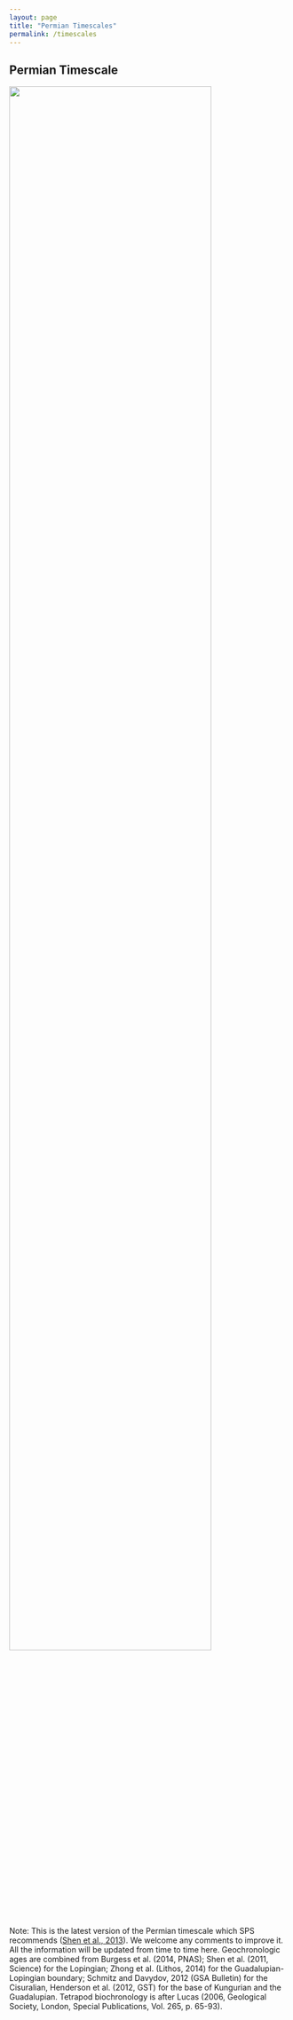 ```yaml
---
layout: page
title: "Permian Timescales"
permalink: /timescales
---
```

## Permian Timescale

<a href="https://stratigraphy.org/subcommission-permian/images/20140525151909125.jpg"><img src="https://stratigraphy.org/subcommission-permian/images/20140525151909125.jpg" alt="" style="width:85%" /></a>  
Note: This is the latest version of the Permian timescale which SPS recommends ([Shen et al., 2013](https://stratigraphy.org/subcommission-permian/files/20130721210111619.pdf)). We welcome any comments to improve it. All the information will be updated from time to time here. Geochronologic ages are combined from Burgess et al. (2014, PNAS); Shen et al. (2011, Science) for the Lopingian; Zhong et al. (Lithos, 2014) for the Guadalupian-Lopingian boundary; Schmitz and Davydov, 2012 (GSA Bulletin) for the Cisuralian, Henderson et al. (2012, GST) for the base of Kungurian and the Guadalupian. Tetrapod biochronology is after Lucas (2006, Geological Society, London, Special Publications, Vol. 265, p. 65-93).  
